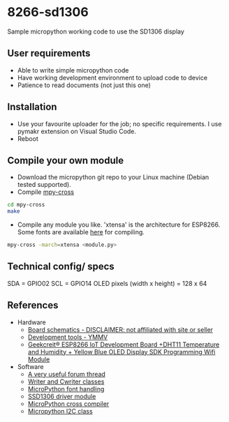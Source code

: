 # 8266-sd1306
Sample micropython working code to use the SD1306 display 

## User requirements
- Able to write simple micropython code
- Have working development environment to upload code to device
- Patience to read documents (not just this one)

## Installation
- Use your favourite uploader for the job; no specific requirements. I use pymakr extension on Visual Studio Code.
- Reboot

## Compile your own module
- Download the micropython git repo to your Linux machine (Debian tested supported).
- Compile [mpy-cross](https://github.com/micropython/micropython/tree/master/mpy-cross)
~~~sh
cd mpy-cross
make
~~~
- Compile any module you like. 'xtensa' is the architecture for ESP8266. Some fonts are available [here](https://github.com/peterhinch/micropython-font-to-py/tree/master/writer) for compiling.
~~~sh
mpy-cross -march=xtensa <module.py>
~~~

## Technical config/ specs
SDA = GPIO02
SCL = GPIO14
OLED pixels (width x height) = 128 x 64

## References
- Hardware
  - [Board schematics - DISCLAIMER: not affiliated with site or seller](http://myosuploads3.banggood.com/products/20190510/20190510050818IOTESP8266V1.0Schematic.pdf)
  - [Development tools - YMMV](http://myosuploads3.banggood.com/products/20190730/20190730233053ESP8266-IOT-Tutorial.rar)
  - [Geekcreit® ESP8266 IoT Development Board +DHT11 Temperature and Humidity + Yellow Blue OLED Display SDK Programming Wifi Module](https://usa.banggood.com/Geekcreit-ESP8266-IoT-Development-Board-DHT11-Temperature-and-Humidity-Yellow-Blue-OLED-Display-SDK-Programming-Wifi-Module-p-1471313.html?cur_warehouse=CN)
- Software
  - [A very useful forum thread](https://forum.micropython.org/viewtopic.php?t=5589)
  - [Writer and Cwriter classes](https://github.com/peterhinch/micropython-font-to-py/blob/master/writer/WRITER.md)
  - [MicroPython font handling](https://github.com/peterhinch/micropython-font-to-py)
  - [SSD1306 driver module](https://github.com/micropython/micropython/blob/master/drivers/display/ssd1306.py)
  - [MicroPython cross compiler](https://github.com/micropython/micropython/tree/master/mpy-cross)
  - [Micropython I2C class](https://docs.micropython.org/en/latest/library/machine.I2C.html)
